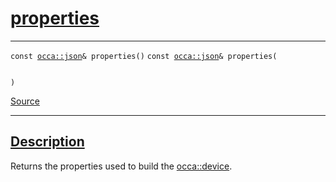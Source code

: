 
<h1 id="properties">
 <a href="#/api/device/properties" class="anchor">
   <span>properties</span>
  </a>
</h1>

<div class="signature">

<hr>

  <div class="definition-container">
    <div class="definition">
      <code class="desktop-only"><span class="token keyword">const</span> <a href="#/api/json/">occa::json</a>& properties()</code>
      <code class="mobile-only"><span class="token keyword">const</span> <a href="#/api/json/">occa::json</a>& properties(
    
)</code>
      <div class="flex-spacing"></div>
      <a href="https://github.com/libocca/occa/blob/d617b895/include/occa/core/device.hpp#L282" target="_blank">Source</a>
    </div>
    
  </div>

  <hr>
</div>


<h2 id="description">
 <a href="#/api/device/properties?id=description" class="anchor">
   <span>Description</span>
  </a>
</h2>

Returns the properties used to build the [occa::device](/api/device/).
